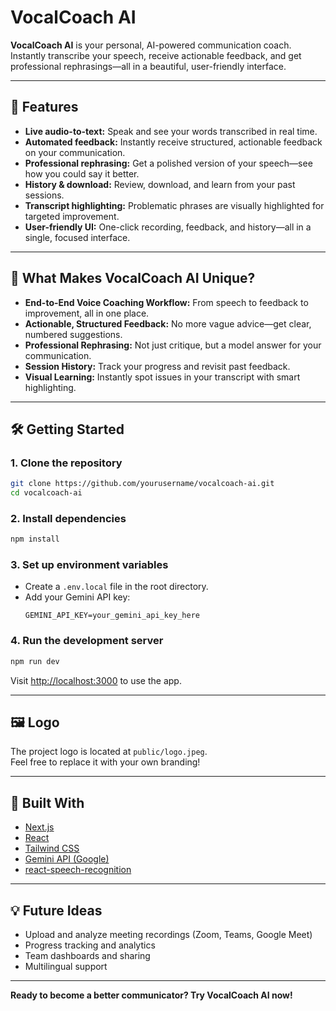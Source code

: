 # VocalCoach AI


**VocalCoach AI** is your personal, AI-powered communication coach. Instantly transcribe your speech, receive actionable feedback, and get professional rephrasings—all in a beautiful, user-friendly interface.

---

## 🚀 Features

- **Live audio-to-text:** Speak and see your words transcribed in real time.
- **Automated feedback:** Instantly receive structured, actionable feedback on your communication.
- **Professional rephrasing:** Get a polished version of your speech—see how you could say it better.
- **History & download:** Review, download, and learn from your past sessions.
- **Transcript highlighting:** Problematic phrases are visually highlighted for targeted improvement.
- **User-friendly UI:** One-click recording, feedback, and history—all in a single, focused interface.

---

## 🦄 What Makes VocalCoach AI Unique?

- **End-to-End Voice Coaching Workflow:** From speech to feedback to improvement, all in one place.
- **Actionable, Structured Feedback:** No more vague advice—get clear, numbered suggestions.
- **Professional Rephrasing:** Not just critique, but a model answer for your communication.
- **Session History:** Track your progress and revisit past feedback.
- **Visual Learning:** Instantly spot issues in your transcript with smart highlighting.

---

## 🛠️ Getting Started

### 1. **Clone the repository**
```bash
git clone https://github.com/yourusername/vocalcoach-ai.git
cd vocalcoach-ai
```

### 2. **Install dependencies**
```bash
npm install
```

### 3. **Set up environment variables**
- Create a `.env.local` file in the root directory.
- Add your Gemini API key:
  ```
  GEMINI_API_KEY=your_gemini_api_key_here
  ```

### 4. **Run the development server**
```bash
npm run dev
```
Visit [http://localhost:3000](http://localhost:3000) to use the app.

---

## 🖼️ Logo

The project logo is located at `public/logo.jpeg`.  
Feel free to replace it with your own branding!

---

## 🤖 Built With

- [Next.js](https://nextjs.org/)
- [React](https://react.dev/)
- [Tailwind CSS](https://tailwindcss.com/)
- [Gemini API (Google)](https://ai.google.dev/)
- [react-speech-recognition](https://www.npmjs.com/package/react-speech-recognition)

---

## 💡 Future Ideas

- Upload and analyze meeting recordings (Zoom, Teams, Google Meet)
- Progress tracking and analytics
- Team dashboards and sharing
- Multilingual support

---


**Ready to become a better communicator? Try VocalCoach AI now!**
